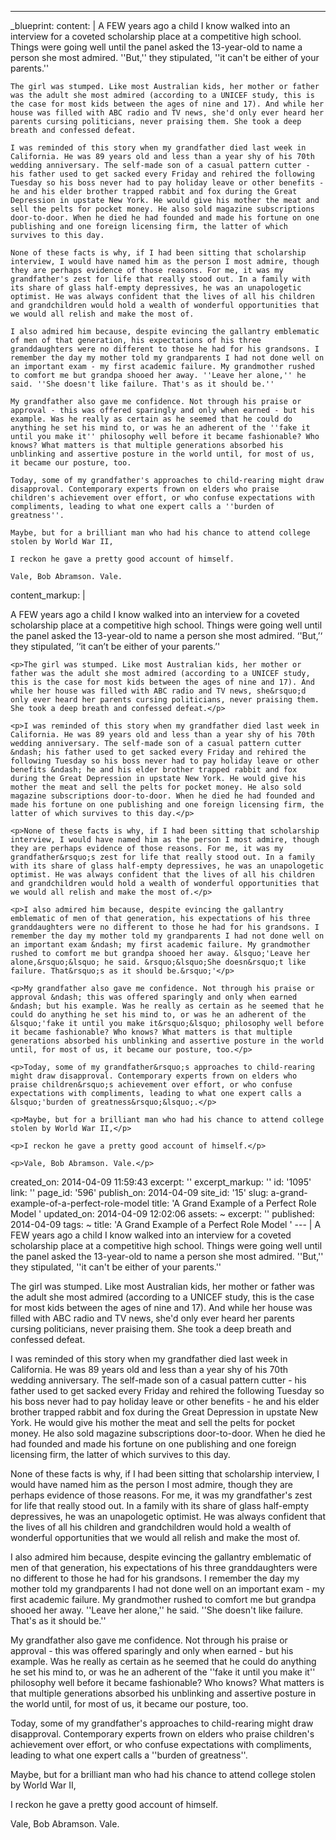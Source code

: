 ---
_blueprint:
  content: |
    A FEW years ago a child I know walked into an interview for a coveted scholarship place at a competitive high school. Things were going well until the panel asked the 13-year-old to name a person she most admired. ''But,'' they stipulated, ''it can't be either of your parents.''

    The girl was stumped. Like most Australian kids, her mother or father was the adult she most admired (according to a UNICEF study, this is the case for most kids between the ages of nine and 17). And while her house was filled with ABC radio and TV news, she'd only ever heard her parents cursing politicians, never praising them. She took a deep breath and confessed defeat.

    I was reminded of this story when my grandfather died last week in California. He was 89 years old and less than a year shy of his 70th wedding anniversary. The self-made son of a casual pattern cutter - his father used to get sacked every Friday and rehired the following Tuesday so his boss never had to pay holiday leave or other benefits - he and his elder brother trapped rabbit and fox during the Great Depression in upstate New York. He would give his mother the meat and sell the pelts for pocket money. He also sold magazine subscriptions door-to-door. When he died he had founded and made his fortune on one publishing and one foreign licensing firm, the latter of which survives to this day.

    None of these facts is why, if I had been sitting that scholarship interview, I would have named him as the person I most admire, though they are perhaps evidence of those reasons. For me, it was my grandfather's zest for life that really stood out. In a family with its share of glass half-empty depressives, he was an unapologetic optimist. He was always confident that the lives of all his children and grandchildren would hold a wealth of wonderful opportunities that we would all relish and make the most of.

    I also admired him because, despite evincing the gallantry emblematic of men of that generation, his expectations of his three granddaughters were no different to those he had for his grandsons. I remember the day my mother told my grandparents I had not done well on an important exam - my first academic failure. My grandmother rushed to comfort me but grandpa shooed her away. ''Leave her alone,'' he said. ''She doesn't like failure. That's as it should be.''

    My grandfather also gave me confidence. Not through his praise or approval - this was offered sparingly and only when earned - but his example. Was he really as certain as he seemed that he could do anything he set his mind to, or was he an adherent of the ''fake it until you make it'' philosophy well before it became fashionable? Who knows? What matters is that multiple generations absorbed his unblinking and assertive posture in the world until, for most of us, it became our posture, too.

    Today, some of my grandfather's approaches to child-rearing might draw disapproval. Contemporary experts frown on elders who praise children's achievement over effort, or who confuse expectations with compliments, leading to what one expert calls a ''burden of greatness''.

    Maybe, but for a brilliant man who had his chance to attend college stolen by World War II,

    I reckon he gave a pretty good account of himself.

    Vale, Bob Abramson. Vale.
  content_markup: |
    <p>A FEW years ago a child I know walked into an interview for a coveted scholarship place at a competitive high school. Things were going well until the panel asked the 13-year-old to name a person she most admired. &lsquo;'But,&rsquo;&lsquo; they stipulated, &rsquo;&lsquo;it can&rsquo;t be either of your parents.&rsquo;'</p>

    <p>The girl was stumped. Like most Australian kids, her mother or father was the adult she most admired (according to a UNICEF study, this is the case for most kids between the ages of nine and 17). And while her house was filled with ABC radio and TV news, she&rsquo;d only ever heard her parents cursing politicians, never praising them. She took a deep breath and confessed defeat.</p>

    <p>I was reminded of this story when my grandfather died last week in California. He was 89 years old and less than a year shy of his 70th wedding anniversary. The self-made son of a casual pattern cutter &ndash; his father used to get sacked every Friday and rehired the following Tuesday so his boss never had to pay holiday leave or other benefits &ndash; he and his elder brother trapped rabbit and fox during the Great Depression in upstate New York. He would give his mother the meat and sell the pelts for pocket money. He also sold magazine subscriptions door-to-door. When he died he had founded and made his fortune on one publishing and one foreign licensing firm, the latter of which survives to this day.</p>

    <p>None of these facts is why, if I had been sitting that scholarship interview, I would have named him as the person I most admire, though they are perhaps evidence of those reasons. For me, it was my grandfather&rsquo;s zest for life that really stood out. In a family with its share of glass half-empty depressives, he was an unapologetic optimist. He was always confident that the lives of all his children and grandchildren would hold a wealth of wonderful opportunities that we would all relish and make the most of.</p>

    <p>I also admired him because, despite evincing the gallantry emblematic of men of that generation, his expectations of his three granddaughters were no different to those he had for his grandsons. I remember the day my mother told my grandparents I had not done well on an important exam &ndash; my first academic failure. My grandmother rushed to comfort me but grandpa shooed her away. &lsquo;'Leave her alone,&rsquo;&lsquo; he said. &rsquo;&lsquo;She doesn&rsquo;t like failure. That&rsquo;s as it should be.&rsquo;'</p>

    <p>My grandfather also gave me confidence. Not through his praise or approval &ndash; this was offered sparingly and only when earned &ndash; but his example. Was he really as certain as he seemed that he could do anything he set his mind to, or was he an adherent of the &lsquo;'fake it until you make it&rsquo;&lsquo; philosophy well before it became fashionable? Who knows? What matters is that multiple generations absorbed his unblinking and assertive posture in the world until, for most of us, it became our posture, too.</p>

    <p>Today, some of my grandfather&rsquo;s approaches to child-rearing might draw disapproval. Contemporary experts frown on elders who praise children&rsquo;s achievement over effort, or who confuse expectations with compliments, leading to what one expert calls a &lsquo;'burden of greatness&rsquo;&lsquo;.</p>

    <p>Maybe, but for a brilliant man who had his chance to attend college stolen by World War II,</p>

    <p>I reckon he gave a pretty good account of himself.</p>

    <p>Vale, Bob Abramson. Vale.</p>
  created_on: 2014-04-09 11:59:43
  excerpt: ''
  excerpt_markup: ''
  id: '1095'
  link: ''
  page_id: '596'
  publish_on: 2014-04-09
  site_id: '15'
  slug: a-grand-example-of-a-perfect-role-model
  title: 'A Grand Example of a Perfect Role Model '
  updated_on: 2014-04-09 12:02:06
assets: ~
excerpt: ''
published: 2014-04-09
tags: ~
title: 'A Grand Example of a Perfect Role Model '
--- |
  A FEW years ago a child I know walked into an interview for a coveted scholarship place at a competitive high school. Things were going well until the panel asked the 13-year-old to name a person she most admired. ''But,'' they stipulated, ''it can't be either of your parents.''

  The girl was stumped. Like most Australian kids, her mother or father was the adult she most admired (according to a UNICEF study, this is the case for most kids between the ages of nine and 17). And while her house was filled with ABC radio and TV news, she'd only ever heard her parents cursing politicians, never praising them. She took a deep breath and confessed defeat.

  I was reminded of this story when my grandfather died last week in California. He was 89 years old and less than a year shy of his 70th wedding anniversary. The self-made son of a casual pattern cutter - his father used to get sacked every Friday and rehired the following Tuesday so his boss never had to pay holiday leave or other benefits - he and his elder brother trapped rabbit and fox during the Great Depression in upstate New York. He would give his mother the meat and sell the pelts for pocket money. He also sold magazine subscriptions door-to-door. When he died he had founded and made his fortune on one publishing and one foreign licensing firm, the latter of which survives to this day.

  None of these facts is why, if I had been sitting that scholarship interview, I would have named him as the person I most admire, though they are perhaps evidence of those reasons. For me, it was my grandfather's zest for life that really stood out. In a family with its share of glass half-empty depressives, he was an unapologetic optimist. He was always confident that the lives of all his children and grandchildren would hold a wealth of wonderful opportunities that we would all relish and make the most of.

  I also admired him because, despite evincing the gallantry emblematic of men of that generation, his expectations of his three granddaughters were no different to those he had for his grandsons. I remember the day my mother told my grandparents I had not done well on an important exam - my first academic failure. My grandmother rushed to comfort me but grandpa shooed her away. ''Leave her alone,'' he said. ''She doesn't like failure. That's as it should be.''

  My grandfather also gave me confidence. Not through his praise or approval - this was offered sparingly and only when earned - but his example. Was he really as certain as he seemed that he could do anything he set his mind to, or was he an adherent of the ''fake it until you make it'' philosophy well before it became fashionable? Who knows? What matters is that multiple generations absorbed his unblinking and assertive posture in the world until, for most of us, it became our posture, too.

  Today, some of my grandfather's approaches to child-rearing might draw disapproval. Contemporary experts frown on elders who praise children's achievement over effort, or who confuse expectations with compliments, leading to what one expert calls a ''burden of greatness''.

  Maybe, but for a brilliant man who had his chance to attend college stolen by World War II,

  I reckon he gave a pretty good account of himself.

  Vale, Bob Abramson. Vale.
